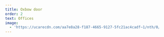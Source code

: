 ```yaml
---
title: Oxbow door
order: 2
text: Offices
image:
  - 'https://ucarecdn.com/aa7e8a28-f187-4665-9127-5fc21ac4cadf~1/nth/0/'
---
```


